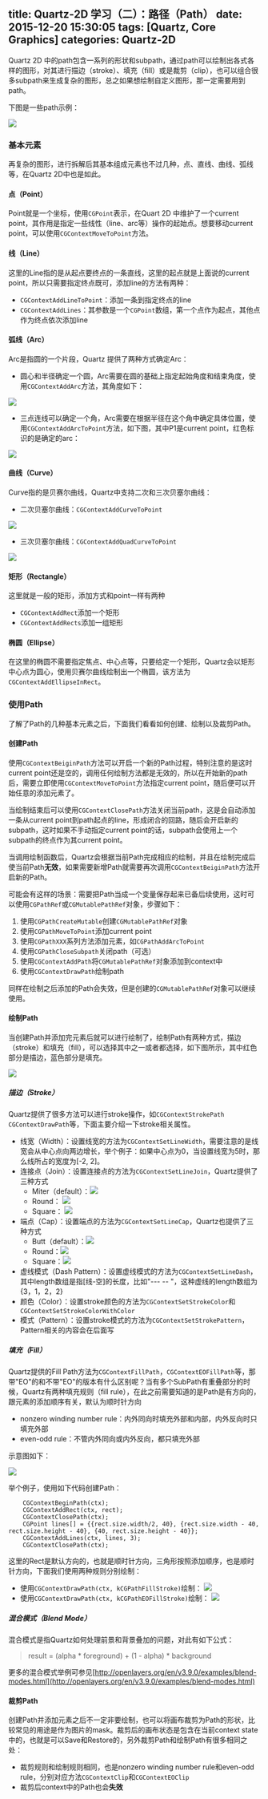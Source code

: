 title: Quartz-2D 学习（二）：路径（Path）
date: 2015-12-20 15:30:05
tags: [Quartz, Core Graphics]
categories: Quartz-2D
---
Quartz 2D 中的path包含一系列的形状和subpath，通过path可以绘制出各式各样的图形，对其进行描边（stroke）、填充（fill）或是裁剪（clip），也可以组合很多subpath来生成复杂的图形，总之如果想绘制自定义图形，那一定需要用到path。

下图是一些path示例：

![](/image/quartz-2d/path-example.png)

### 基本元素
再复杂的图形，进行拆解后其基本组成元素也不过几种，点、直线、曲线、弧线等，在Quartz 2D中也是如此。

#### 点（Point）
Point就是一个坐标，使用`CGPoint`表示，在Quart 2D 中维护了一个current point，其作用是指定一些线性（line、arc等）操作的起始点。想要移动current point，可以使用`CGContextMoveToPoint`方法。

#### 线（Line）
这里的Line指的是从起点要终点的一条直线，这里的起点就是上面说的current point，所以只需要指定终点既可，添加line的方法有两种：

+ `CGContextAddLineToPoint`：添加一条到指定终点的line
+ `CGContextAddLines`：其参数是一个`CGPoint`数组，第一个点作为起点，其他点作为终点依次添加line

#### 弧线（Arc）
Arc是指圆的一个片段，Quartz 提供了两种方式确定Arc：

+ 圆心和半径确定一个圆，Arc需要在圆的基础上指定起始角度和结束角度，使用`CGContextAddArc`方法，其角度如下：

![](/image/quartz-2d/path-arc1.png)

+ 三点连线可以确定一个角，Arc需要在根据半径在这个角中确定具体位置，使用`CGContextAddArcToPoint`方法，如下图，其中P1是current point，红色标识的是确定的arc：

![](/image/quartz-2d/path-arc2.png)

#### 曲线（Curve）
Curve指的是贝赛尔曲线，Quartz中支持二次和三次贝塞尔曲线：

+ 二次贝塞尔曲线：`CGContextAddCurveToPoint`

![](/image/quartz-2d/path-curve-2.png)

+ 三次贝塞尔曲线：`CGContextAddQuadCurveToPoint`

![](/image/quartz-2d/path-curve-3.png)

#### 矩形（Rectangle）
这里就是一般的矩形，添加方式和point一样有两种

+ `CGContextAddRect`添加一个矩形
+ `CGContextAddRects`添加一组矩形

#### 椭圆（Ellipse）
在这里的椭圆不需要指定焦点、中心点等，只要给定一个矩形，Quartz会以矩形中心点为圆心，使用贝赛尔曲线绘制出一个椭圆，该方法为`CGContextAddEllipseInRect`。

### 使用Path
了解了Path的几种基本元素之后，下面我们看看如何创建、绘制以及裁剪Path。

#### 创建Path
使用`CGContextBeiginPath`方法可以开启一个新的Path过程，特别注意的是这时current point还是空的，调用任何绘制方法都是无效的，所以在开始新的path后，需要立即使用`CGContextMoveToPoint`方法指定current point，随后便可以开始任意的添加元素了。

当绘制结束后可以使用`CGContextClosePath`方法关闭当前path，这是会自动添加一条从current point到path起点的line，形成闭合的回路，随后会开启新的subpath，这时如果不手动指定current point的话，subpath会使用上一个subpath的终点作为其current point。

当调用绘制函数后，Quartz会根据当前Path完成相应的绘制，并且在绘制完成后使当前Path**无效**，如果需要新增Path就需要再次调用`CGContextBeiginPath`方法开启新的Path。

可能会有这样的场景：需要把Path当成一个变量保存起来已备后续使用，这时可以使用`CGPathRef`或`CGMutablePathRef`对象，步骤如下：

1. 使用`CGPathCreateMutable`创建`CGMutablePathRef`对象
2. 使用`CGPathMoveToPoint`添加current point
3. 使用`CGPathXXX`系列方法添加元素，如`CGPathAddArcToPoint`
4. 使用`CGPathCloseSubpath`关闭path（可选）
5. 使用`CGContextAddPath`将`CGMutablePathRef`对象添加到context中
6. 使用`CGContextDrawPath`绘制path

同样在绘制之后添加的Path会失效，但是创建的`CGMutablePathRef`对象可以继续使用。

#### 绘制Path
当创建Path并添加完元素后就可以进行绘制了，绘制Path有两种方式，描边（stroke）和填充（fill），可以选择其中之一或者都选择，如下图所示，其中红色部分是描边，蓝色部分是填充。

![](/image/quartz-2d/path-draw-1.png)

##### 描边（Stroke）
Quartz提供了很多方法可以进行stroke操作，如`CGContextStrokePath` `CGContextDrawPath`等，下面主要介绍一下stroke相关属性。

+ 线宽（Width）：设置线宽的方法为`CGContextSetLineWidth`，需要注意的是线宽会从中心点向两边增长，举个例子：如果中心点为0，当设置线宽为5时，那么线所占的宽度为[-2, 2]。
+ 连接点（Join）：设置连接点的方法为`CGContextSetLineJoin`，Quartz提供了三种方式
  + Miter（default）：![](/image/quartz-2d/path-join-miter.png)
  + Round： ![](/image/quartz-2d/path-join-round.png)
  + Square： ![](/image/quartz-2d/path-join-square.png)
+ 端点（Cap）：设置端点的方法为`CGContextSetLineCap`，Quartz也提供了三种方式
  + Butt（default）：![](/image/quartz-2d/path-cap-butt.png)
  + Round：![](/image/quartz-2d/path-cap-round.png)
  + Square：![](/image/quartz-2d/path-cap-square.png)
+ 虚线模式（Dash Pattern）：设置虚线模式的方法为`CGContextSetLineDash`，其中length数组是指[线-空]的长度，比如"--- --  "，这种虚线的length数组为{3，1，2，2}
+ 颜色（Color）：设置stroke颜色的方法为`CGContextSetStrokeColor`和`CGContextSetStrokeColorWithColor`
+ 模式（Pattern）：设置stroke模式的方法为`CGContextSetStrokePattern`，Pattern相关的内容会在后面写
  
##### 填充（Fill）
Quartz提供的Fill Path方法为`CGContextFillPath`，`CGContextEOFillPath`等，那带"EO"的和不带"EO"的版本有什么区别呢？当有多个SubPath有重叠部分的时候，Quartz有两种填充规则（fill rule），在此之前需要知道的是Path是有方向的，跟元素的添加顺序有关，默认为顺时针方向

+ nonzero winding number rule：内外同向时填充外部和内部，内外反向时只填充外部
+ even-odd rule：不管内外同向或内外反向，都只填充外部

示意图如下：

![](/image/quartz-2d/path-fill-rule.png)

举个例子，使用如下代码创建Path：

```
    CGContextBeginPath(ctx);
    CGContextAddRect(ctx, rect);
    CGContextClosePath(ctx);
    CGPoint lines[] = {{rect.size.width/2, 40}, {rect.size.width - 40, rect.size.height - 40}, {40, rect.size.height - 40}};
    CGContextAddLines(ctx, lines, 3);
    CGContextClosePath(ctx);
```
这里的Rect是默认方向的，也就是顺时针方向，三角形按照添加顺序，也是顺时针方向，下面我们使用两种规则分别绘制：

+ 使用`CGContextDrawPath(ctx, kCGPathFillStroke)`绘制：
![](/image/quartz-2d/path-fill-winding-number-example.png)
+ 使用`CGContextDrawPath(ctx, kCGPathEOFillStroke)`绘制：
![](/image/quartz-2d/path-fill-even-odd-example.png)

##### 混合模式（Blend Mode）
混合模式是指Quartz如何处理前景和背景叠加的问题，对此有如下公式：

> result = (alpha * foreground) + (1 - alpha) * background

更多的混合模式举例可参见[http://openlayers.org/en/v3.9.0/examples/blend-modes.html](http://openlayers.org/en/v3.9.0/examples/blend-modes.html)

#### 裁剪Path
创建Path并添加元素之后不一定非要绘制，也可以将画布裁剪为Path的形状，比较常见的用途是作为图片的mask。裁剪后的画布状态是包含在当前context state中的，也就是可以Save和Restore的，另外裁剪Path和绘制Path有很多相同之处：

+ 裁剪规则和绘制规则相同，也是nonzero winding number rule和even-odd rule，分别对应方法`CGContextClip`和`CGContextEOClip`
+ 裁剪后context中的Path也会**失效**
